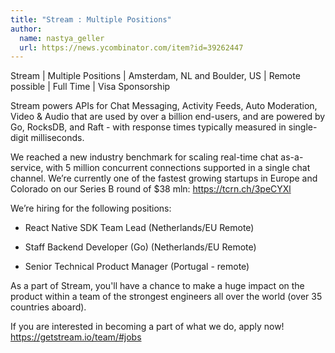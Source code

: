 ```yaml
---
title: "Stream : Multiple Positions"
author:
  name: nastya_geller
  url: https://news.ycombinator.com/item?id=39262447
---
```

Stream | Multiple Positions | Amsterdam, NL and Boulder, US | Remote possible | Full Time | Visa Sponsorship

Stream powers APIs for Chat Messaging, Activity Feeds, Auto Moderation, Video &amp; Audio that are used by over a billion end-users, and are powered by Go, RocksDB, and Raft - with response times typically measured in single-digit milliseconds.

We reached a new industry benchmark for scaling real-time chat as-a-service, with 5 million concurrent connections supported in a single chat channel.
We’re currently one of the fastest growing startups in Europe and Colorado on our Series B round of $38 mln: <a href="https:&#x2F;&#x2F;tcrn.ch&#x2F;3peCYXl" rel="nofollow">https:&#x2F;&#x2F;tcrn.ch&#x2F;3peCYXl</a>

We’re hiring for the following positions:

* React Native SDK Team Lead (Netherlands&#x2F;EU Remote)

* Staff Backend Developer (Go) (Netherlands&#x2F;EU Remote)

* Senior Technical Product Manager (Portugal - remote)

As a part of Stream, you&#x27;ll have a chance to make a huge impact on the product within a team of the strongest engineers all over the world (over 35 countries aboard).

If you are interested in becoming a part of what we do, apply now! 
<a href="https:&#x2F;&#x2F;getstream.io&#x2F;team&#x2F;#jobs" rel="nofollow">https:&#x2F;&#x2F;getstream.io&#x2F;team&#x2F;#jobs</a>
